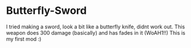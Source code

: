 # Butterfly-Sword
I tried making a sword, look a bit like a butterfly knife, didnt work out. This weapon does 300 damage (basically) and has fades in it (WoAH1!!) This is my first mod :)
